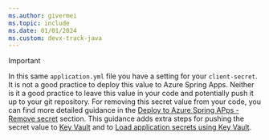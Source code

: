 ```yaml
---
ms.author: givermei
ms.topic: include
ms.date: 01/01/2024
ms.custom: devx-track-java
---
```


> [!IMPORTANT]
> In this same `application.yml` file you have a setting for your `client-secret`. It is not a good practice to deploy this value to Azure Spring Apps. Neither is it a good practice to leave this value in your code and potentially push it up to your git repository. For removing this secret value from your code, you can find more detailed guidance in the [Deploy to Azure Spring APps - Remove secret](../deploy-spring-boot-to-azure-spring-apps.md) section. This guidance adds extra steps for pushing the secret value to [Key Vault](/azure/key-vault/general/basic-concepts) and to [Load application secrets using Key Vault](/azure/spring-apps/enterprise/quickstart-key-vault-enterprise). 
